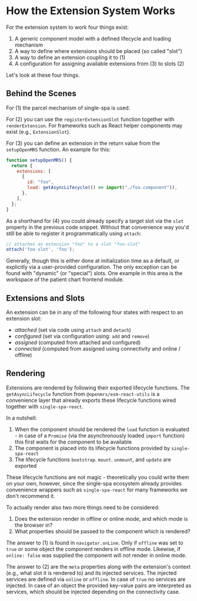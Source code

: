 # How the Extension System Works

For the extension system to work four things exist:

1. A generic component model with a defined lifecycle and loading mechanism
2. A way to define where extensions should be placed (so called "slot")
3. A way to define an extension coupling it to (1)
4. A configuration for assigning available extensions from (3) to slots (2)

Let's look at these four things.

## Behind the Scenes

For (1) the parcel mechanism of single-spa is used.

For (2) you can use the `registerExtensionSlot` function together with `renderExtension`. For frameworks such as React helper components may exist (e.g., `ExtensionSlot`).

For (3) you can define an extension in the return value from the `setupOpenMRS` function. An example for this:

```js
function setupOpenMRS() {
  return {
    extensions: [
      {
        id: "foo",
        load: getAsyncLifecycle(() => import("./foo.component")),
      },
    ],
  };
}
```

As a shorthand for (4) you could already specify a target slot via the `slot` property in the previous code snippet. Without that convenience way you'd still be able to register it programmatically using `attach`:

```js
// attaches an extension "foo" to a slot "foo-slot"
attach('foo-slot', 'foo');
```

Generally, though this is either done at initialization time as a default, or explicitly via a user-provided configuration. The only exception can be found with "dynamic" (or "special") slots. One example in this area is the workspace of the patient chart frontend module.

## Extensions and Slots

 An extension can be in any of the following four states with respect to an extension slot:
 - _attached_ (set via code using `attach` and `detach`)
 - _configured_ (set via configuration using: `add` and `remove`)
 - _assigned_ (computed from attached and configured)
 - _connected_ (computed from assigned using connectivity and online / offline)

## Rendering

Extensions are rendered by following their exported lifecycle functions. The `getAsyncLifecycle` function from `@openmrs/esm-react-utils` is a convenience layer that already exports these lifecycle functions wired together with `single-spa-react`.

In a nutshell:

1. When the component should be rendered the `load` function is evaluated - in case of a `Promise` (via the asynchronously loaded `import` function) this first waits for the component to be available
2. The component is placed into its lifecycle functions provided by `single-spa-react`
3. The lifecycle functions `bootstrap`. `mount`. `unmount`, and `update` are exported

These lifecycle functions are not magic - theoretically you could write them on your own, however, since the single-spa ecosystem already provides convenience wrappers such as `single-spa-react` for many frameworks we don't recommend it.

To actually render also two more things need to be considered:

1. Does the extension render in offline or online mode, and which mode is the browser in?
2. What properties should be passed to the component which is rendered?

The answer to (1) is found in `navigator.onLine`. Only if `offline` was set to `true` or some object the component renders in offline mode. Likewise, if `online: false` was supplied the component will not render in online mode.

The answer to (2) are the `meta` properties along with the extension's context (e.g., what slot it is rendered to) and its injected services. The injected services are defined via `online` or `offline`. In case of `true` no services are injected. In case of an object the provided key-value pairs are interpreted as services, which should be injected depending on the connectivity case.
